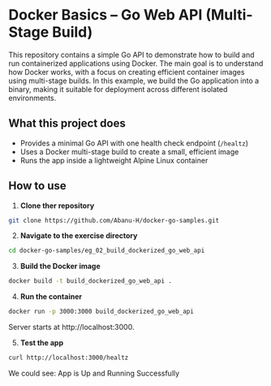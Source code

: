 # Docker Basics – Go Web API (Multi-Stage Build)
This repository contains a simple Go API to demonstrate how to build and run containerized applications using Docker.
The main goal is to understand how Docker works, with a focus on creating efficient container images using multi-stage builds.
In this example, we build the Go application into a binary, making it suitable for deployment across different isolated environments.

## What this project does
- Provides a minimal Go API with one health check endpoint (`/healtz`)  
- Uses a Docker multi-stage build to create a small, efficient image  
- Runs the app inside a lightweight Alpine Linux container  

## How to use

1. **Clone ther repository**
```bash
git clone https://github.com/Abanu-H/docker-go-samples.git
```
2. **Navigate to the exercise directory**
```bash
cd docker-go-samples/eg_02_build_dockerized_go_web_api
```
3. **Build the Docker image**
```bash
docker build -t build_dockerized_go_web_api .
```
4. **Run the container**
```bash
docker run -p 3000:3000 build_dockerized_go_web_api
```
Server starts at http://localhost:3000.

5. **Test the app**

```bash
curl http://localhost:3000/healtz
```

We could see:
App is Up and Running Successfully



